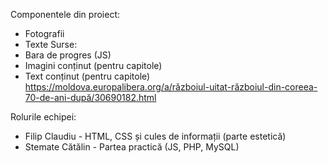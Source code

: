 Componentele din proiect:
- Fotografii
- Texte
Surse:
- Bara de progres (JS)
- Imagini conținut (pentru capitole)
- Text conținut (pentru capitole)
https://moldova.europalibera.org/a/războiul-uitat-războiul-din-coreea-70-de-ani-după/30690182.html

Rolurile echipei:

- Filip Claudiu - HTML, CSS și cules de informații (parte estetică)
- Stemate Cătălin - Partea practică (JS, PHP, MySQL)
